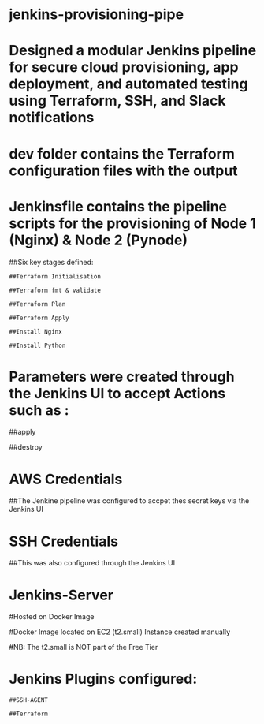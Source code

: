 # jenkins-provisioning-pipe
# Designed a modular Jenkins pipeline for secure cloud provisioning, app deployment, and automated testing using Terraform, SSH, and Slack notifications

# dev folder contains the Terraform configuration files with the output
    

# Jenkinsfile contains the pipeline scripts for the provisioning of Node 1 (Nginx) & Node 2 (Pynode)
  
  ##Six key stages defined:

    ##Terraform Initialisation

    ##Terraform fmt & validate

    ##Terraform Plan
    
    ##Terraform Apply
    
    ##Install Nginx
    
    ##Install Python

# Parameters were created through the Jenkins UI to accept Actions such as : 
  
  ##apply
  
  ##destroy

# AWS Credentials
  
  ##The Jenkine pipeline was configured to accpet thes secret keys via the Jenkins UI

# SSH Credentials

  ##This was also configured through the Jenkins UI

# Jenkins-Server

  #Hosted on Docker Image 
  
  #Docker Image located on EC2 (t2.small) Instance created manually 
  
  #NB: The t2.small is NOT part of the Free Tier

 # Jenkins Plugins configured:

    ##SSH-AGENT
 
    ##Terraform 
    
    
